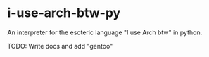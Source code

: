 # i-use-arch-btw-py
An interpreter for the esoteric language "I use Arch btw" in python.

TODO: Write docs and add "gentoo"
